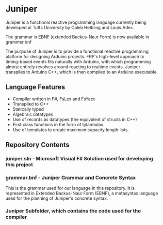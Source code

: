 # Juniper

Juniper is a functional reactive programming language currently being developed at Tufts University by Caleb Helbling and Louis Ades.

The grammar in EBNF (extended Backus-Naur Form) is now available in grammer.bnf

The purpose of Juniper is to provide a functional reactive programming platform for designing Arduino projects. FRP's high-level approach to timing-based events fits naturally with Arduino, with which programming almost entirely revolves around reacting to realtime events. Juniper transpiles to Arduino C++, which is then compiled to an Arduino executable.

## Language Features

- Compiler written in F#, FsLex and FsYacc
- Transpiled to C++
- Statically typed
- Algebraic datatypes
- Use of records as datatypes (the equivalent of structs in C++)
- First class functions in the form of tylambdas
- Use of templates to create maximum capacity length lists.

## Repository Contents

### juniper.sln - Microsoft Visual F# Solution used for developing this project

### grammar.bnf - Juniper Grammar and Concrete Syntax
This is the grammar used for our language in this repository. It is represented in Extended Backus-Naur Form (EBNF), a metasyntax language used for the planning of Juniper's concrete syntax.

### Juniper Subfolder, which contains the code used for the compiler